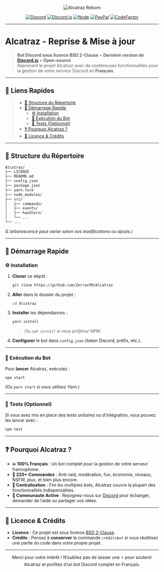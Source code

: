 <p align="center">
  <img src="https://socialify.git.ci/ZerraxTM/Alcatraz/image?description=1&forks=1&issues=1&language=1&name=1&owner=1&pattern=Circuit%20Board&pulls=1&stargazers=1&theme=Dark" alt="Alcatraz Reborn" />
</p>

<div align="center">

[![Discord](https://img.shields.io/discord/876540658838569011?label=Discord&logo=discord&colorB=7289DA)](https://discord.gg/Kcw3q53353)
[![Discord.js](https://img.shields.io/badge/discord.js-v14.x-blue.svg?logo=npm)](https://discord.js.org/)
[![Node](https://img.shields.io/badge/node.js-16%2B-green.svg)](https://nodejs.org/)
[![PayPal](https://img.shields.io/badge/paypal-donate-blue.svg)](https://paypal.me/GalackQSM?locale.x=fr_FR)
[![CodeFactor](https://www.codefactor.io/repository/gitlab/galackqsm/alcatraz/badge)](https://www.codefactor.io/repository/gitlab/galackqsm/Alcatraz)

</div>

---

# Alcatraz - Reprise & Mise à jour

> **Bot Discord sous licence BSD 2-Clause** • **Dernière version de [Discord.js](https://discord.js.org/)** • **Open-source**  
> Reprenant le projet Alcatraz avec de nombreuses fonctionnalités pour la gestion de votre serveur Discord en **Français**.

---

## 🔗 Liens Rapides
> - [📂 Structure du Répertoire](#-structure-du-répertoire)  
> - [🚀 Démarrage Rapide](#-démarrage-rapide)  
>   - [⚙️ Installation](#️-installation)  
>   - [🤖 Exécution du Bot](#-exécution-du-bot)  
>   - [🧪 Tests (Optionnel)](#-tests-optionnel)  
> - [❓ Pourquoi Alcatraz ?](#-pourquoi-alcatraz-)  
> - [📜 Licence & Crédits](#-licence--crédits)  

---

## 📂 Structure du Répertoire

```bash
Alcatraz/
├── LICENSE
├── README.md
├── config.json
├── package.json
├── yarn.lock
├── node_modules/
├── src/
│   ├── commands/
│   ├── events/
│   ├── handlers/
│   └── ...
└── ...
```

*(L’arborescence peut varier selon vos modifications ou ajouts.)*

---

## 🚀 Démarrage Rapide

### ⚙️ Installation

1. **Cloner** ce dépôt :
   ```bash
   git clone https://github.com/ZerraxTM/Alcatraz
   ```
2. **Aller** dans le dossier du projet :
   ```bash
   cd Alcatraz
   ```
3. **Installer** les dépendances :
   ```bash
   yarn install
   ```
   > *Ou `npm install` si vous préférez NPM.*  

4. **Configurer** le bot dans `config.json` (token Discord, préfix, etc.).  

---

### 🤖 Exécution du Bot

Pour **lancer** Alcatraz, exécutez :

```bash
npm start
```
*(Ou `yarn start` si vous utilisez Yarn.)*

---

### 🧪 Tests (Optionnel)

Si vous avez mis en place des tests unitaires ou d’intégration, vous pouvez les lancer avec :

```bash
npm test
```

---

## ❓ Pourquoi Alcatraz ?

- **💥 100% Français** : Un bot complet pour la gestion de votre serveur francophone.  
- **💯 220+ Commandes** : Anti-raid, modération, fun, économie, niveaux, NSFW, jeux, et bien plus encore.  
- **🤖 Centralisation** : Fini les multiples bots, Alcatraz couvre la plupart des fonctionnalités indispensables.  
- **👥 Communauté Active** : Rejoignez-nous sur [Discord](https://discord.gg/Kcw3q53353) pour échanger, demander de l’aide ou partager vos idées.  

---

## 📜 Licence & Crédits

- **Licence** : Ce projet est sous licence [BSD 2-Clause](./LICENSE).  
- **Crédits** : Pensez à **conserver** la commande `créditsbot` si vous réutilisez une partie du code dans votre propre projet.  

---

<p align="center">
  Merci pour votre intérêt ! N’oubliez pas de laisser une ⭐ pour soutenir Alcatraz et profitez d’un bot Discord complet en Français.
</p>
